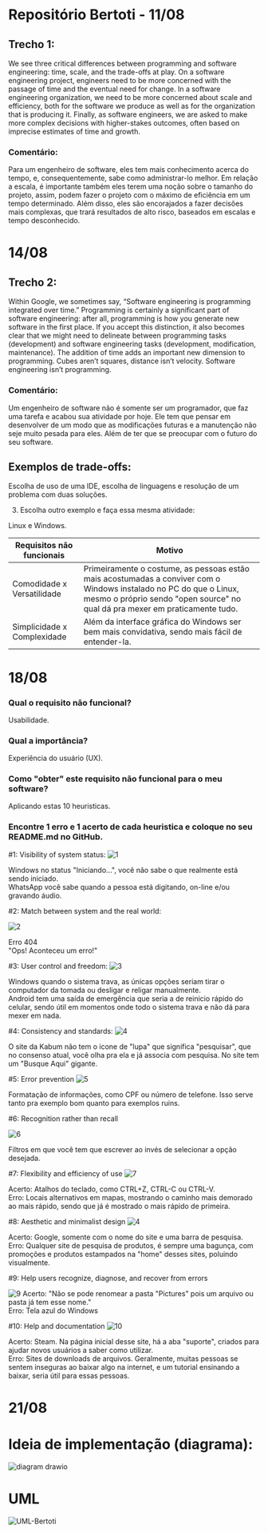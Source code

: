 # Repositório Bertoti - 11/08

## Trecho 1:

We see three critical differences between programming and software engineering: time, scale, and the trade-offs at play. On a software engineering project, engineers need to be more concerned with the passage of time and the eventual need for change. In a software engineering organization, we need to be more concerned about scale and efficiency, both for the software we produce as well as for the organization that is producing it. Finally, as software engineers, we are asked to make more complex decisions with higher-stakes outcomes, often based on imprecise estimates of time and growth.

### Comentário:

Para um engenheiro de software, eles tem mais conhecimento acerca do tempo, e, consequentemente, sabe como administrar-lo melhor.
Em relação a escala, é importante também eles terem uma noção sobre o tamanho do projeto, assim, podem fazer o projeto com o máximo de eficiência em um tempo determinado.
Além disso, eles são encorajados a fazer decisões mais complexas, que trará resultados de alto risco, baseados em escalas e tempo desconhecido.

# 14/08

## Trecho 2:

Within Google, we sometimes say, “Software engineering is programming integrated over time.” Programming is certainly a significant part of software engineering: after all, programming is how you generate new software in the first place. If you accept this distinction, it also becomes clear that we might need to delineate between programming tasks (development) and software engineering tasks (development, modification, maintenance). The addition of time adds an important new dimension to programming. Cubes aren’t squares, distance isn’t velocity. Software engineering isn’t programming.

### Comentário:

Um engenheiro de software não é somente ser um programador, que faz uma tarefa e acabou sua atividade por hoje. Ele tem que pensar em desenvolver de um modo que as modificações futuras e a manutenção não seje muito pesada para eles. Além de ter que se preocupar com o futuro do seu software.

## Exemplos de trade-offs:

Escolha de uso de uma IDE, escolha de linguagens e resolução de um problema com duas soluções.

3) Escolha outro exemplo e faça essa mesma atividade:

Linux e Windows.

| Requisitos não funcionais | Motivo |
| ------------------------  | ---------------------------|
| Comodidade x Versatilidade|Primeiramente o costume, as pessoas estão mais acostumadas a conviver com o Windows instalado no PC do que o Linux, mesmo o próprio sendo "open source" no qual dá pra mexer em praticamente tudo.|
|Simplicidade x Complexidade|Além da interface gráfica do Windows ser bem mais convidativa, sendo mais fácil de entender-la.|

# 18/08

### Qual o requisito não funcional? 

Usabilidade.

### Qual a importância?

Experiência do usuário (UX).

### Como "obter" este requisito não funcional para o meu software?

Aplicando estas 10 heuristicas.

### Encontre 1 erro e 1 acerto de cada heuristica e coloque no seu README.md no GitHub.

#1: Visibility of system status:
![1](https://github.com/ChavesVini/Bertoti/assets/126925449/a859b183-4e93-463c-865e-7253189869a5)

Windows no status "Iniciando...", você não sabe o que realmente está sendo iniciado.<br>
WhatsApp você sabe quando a pessoa está digitando, on-line e/ou gravando áudio.

#2: Match between system and the real world:

![2](https://github.com/ChavesVini/Bertoti/assets/126925449/a54aafa7-647d-4d16-b4b4-15f8e925e675)

Erro 404 <br>
"Ops! Aconteceu um erro!"

#3: User control and freedom:
![3](https://github.com/ChavesVini/Bertoti/assets/126925449/60abe474-87cf-48c8-aab6-008bcae7410a)

Windows quando o sistema trava, as únicas opções seriam tirar o computador da tomada ou desligar e religar manualmente.<br>
Android tem uma saída de emergência que seria a de reinicio rápido do celular, sendo útil em momentos onde todo o sistema trava e não dá para mexer em nada.

#4: Consistency and standards:
![4](https://github.com/ChavesVini/Bertoti/assets/126925449/e412ccf4-f05b-4d97-917c-6742b7864840")

O site da Kabum não tem o icone de "lupa" que significa "pesquisar", que no consenso atual, você olha pra ela e já associa com pesquisa. No site tem um "Busque Aqui" gigante.

#5: Error prevention
![5](https://github.com/ChavesVini/Bertoti/assets/126925449/6ac1533a-e302-4f5f-8565-8b4fa51c6e8c)

Formatação de informações, como CPF ou número de telefone. Isso serve tanto pra exemplo bom quanto para exemplos ruins.

#6: Recognition rather than recall

![6](https://github.com/ChavesVini/Bertoti/assets/126925449/ddc39225-687a-4814-99ec-17aca0ee2dd3)

Filtros em que você tem que escrever ao invés de selecionar a opção desejada.

#7: Flexibility and efficiency of use
![7](https://github.com/ChavesVini/Bertoti/assets/126925449/ac8d23b6-22ae-4ad1-af2a-42c555d16b5a)

Acerto: Atalhos do teclado, como CTRL+Z, CTRL-C ou CTRL-V.<br>
Erro: Locais alternativos em mapas, mostrando o caminho mais demorado ao mais rápido, sendo que já é mostrado o mais rápido de primeira.

#8: Aesthetic and minimalist design
![4](https://github.com/ChavesVini/Bertoti/assets/126925449/de626026-d402-4c96-975f-7678bc9338a0)

Acerto: Google, somente com o nome do site e uma barra de pesquisa.<br>
Erro: Qualquer site de pesquisa de produtos, é sempre uma bagunça, com promoções e produtos estampados na "home" desses sites, poluindo visualmente.

#9: Help users recognize, diagnose, and recover from errors

![9](https://github.com/ChavesVini/Bertoti/assets/126925449/cb6340af-2e31-4c68-9712-7a58aefad4f4)
Acerto: "Não se pode renomear a pasta "Pictures" pois um arquivo ou pasta já tem esse nome."<br>
Erro: Tela azul do Windows

#10: Help and documentation
![10](https://github.com/ChavesVini/Bertoti/assets/126925449/822d3be9-0242-4dc0-a1a1-94d5f4707667)

Acerto: Steam. Na página inicial desse site, há a aba "suporte", criados para ajudar novos usuários a saber como utilizar.<br>
Erro: Sites de downloads de arquivos. Geralmente, muitas pessoas se sentem inseguras ao baixar algo na internet, e um tutorial ensinando a baixar, seria útil para essas pessoas.

# 21/08

# Ideia de implementação (diagrama): 
![diagram drawio](https://github.com/ChavesVini/Bertoti/assets/126925449/273c64a4-3272-4dca-9d3e-2b757c9ee418)

# UML
![UML-Bertoti](https://github.com/ChavesVini/Bertoti/assets/126925449/a733c049-ab25-41d7-9e9b-48c44bda0edf)
